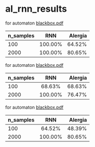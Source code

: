# al_rnn_results

for automaton
[blackbox.pdf](https://github.com/roiDaniela/run_time_verification/files/6971032/blackbox.pdf)

| n_samples        | RNN| Alergia|
| ------------- |:-------------:| -----:|
| 100      | 100.00% | 64.52% |
| 2000      | 100.00% |   80.65%|

for automaton
[blackbox.pdf](https://github.com/roiDaniela/run_time_verification/files/6971064/blackbox.pdf)


| n_samples        | RNN| Alergia|
| ------------- |:-------------:| -----:|
| 100      | 68.63%| 68.63% |
| 2000      | 100.00% |   76.47%


for automaton
[blackbox.pdf](https://github.com/roiDaniela/run_time_verification/files/6971077/blackbox.pdf)


| n_samples        | RNN| Alergia|
| ------------- |:-------------:| -----:|
| 100      | 64.52%| 48.39% |
| 2000      | 100.00% |   80.65%

